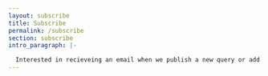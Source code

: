 ```yaml
---
layout: subscribe
title: Subscribe
permalink: /subscribe
section: subscribe
intro_paragraph: |-

  Interested in recieveing an email when we publish a new query or add a new analytics resource? Submit your email below to subscribe.
---
```



